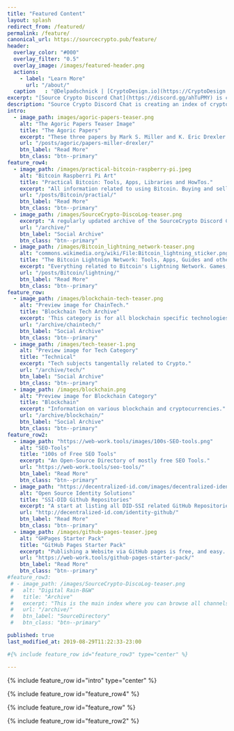 ```yaml
---
title: "Featured Content"
layout: splash
redirect_from: /featured/
permalink: /feature/
canonical_url: https://sourcecrypto.pub/feature/
header:
  overlay_color: "#000"
  overlay_filter: "0.5"
  overlay_image: /images/featured-header.png
  actions:
    - label: "Learn More"
      url: "/about/"
  caption   : "@Delpadschnick | [CryptoDesign.io](https://CryptoDesign.io)"
excerpt: "[Source Crypto Discord Chat](https://discord.gg/ahTuPMY) is creating an index of crypto knowledge. This page features some of its freshest along with team favorites."
description: "Source Crypto Discord Chat is creating an index of crypto knowledge. This page features some of its freshest content along with some team favorites."
intro:
  - image_path: images/agoric-papers-teaser.png
    alt: "The Agoric Papers Teaser Image"
    title: "The Agoric Papers"
    excerpt: "These three papers by Mark S. Miller and K. Eric Drexler appeared in The Ecology of Computation, Bernardo Huberman (ed.) Elsevier Science Publishers/North-Holland, 1988"
    url: "/posts/agoric/papers-miller-drexler/"
    btn_label: "Read More"
    btn_class: "btn--primary"
feature_row4:
  - image_path: /images/practical-bitcoin-raspberry-pi.jpeg
    alt: "Bitcoin Raspberri Pi Art"
    title: "Practical Bitcoin: Tools, Apps, Libraries and HowTos."
    excerpt: "All information related to using Bitcoin. Buying and selling p2p, escrow, key signatures, proofs, payments, games, development, and more."
    url: "/posts/Bitcoin/practial/"
    btn_label: "Read More"
    btn_class: "btn--primary"
  - image_path: /images/SourceCrypto-DiscoLog-teaser.png
    excerpt: "A regularly updated archive of the SourceCrypto Discord Chat Social Curation Initiative.."
    url: "/archive/"
    btn_label: "Social Archive"
    btn_class: "btn--primary"
  - image_path: /images/Bitcoin_lightning_network-teaser.png
    alt: "commons.wikimedia.org/wiki/File:Bitcoin_lightning_sticker.png"
    title: "The Bitcoin Lightnign Network: Tools, Apps, Guides and other Information."
    excerpt: "Everything related to Bitcoin's Lightning Network. Games, Apps, Tools, Statistics and more."
    url: "/posts/Bitcoin/lightning/"
    btn_label: "Read More"
    btn_class: "btn--primary"
feature_row:
  - image_path: /images/blockchain-tech-teaser.png
    alt: "Preview image for ChainTech."
    title: "Blockchain Tech Archive"
    excerpt: 'This category is for all blockchain specific technologies.'
    url: "/archive/chaintech/"
    btn_label: "Social Archive"
    btn_class: "btn--primary"
  - image_path: /images/tech-teaser-1.png
    alt: "Preview image for Tech Category"
    title: "Technical"
    excerpt: "Tech subjects tangentally related to Crypto."
    url: "/archive/tech/"
    btn_label: "Social Archive"
    btn_class: "btn--primary"
  - image_path: /images/blockchain.png
    alt: "Preview image for Blockchain Category"
    title: "Blockchain"
    excerpt: "Information on various blockchain and cryptocurrencies."
    url: "/archive/blockchain/"
    btn_label: "Social Archive"
    btn_class: "btn--primary"
feature_row2:
  - image_path: "https://web-work.tools/images/100s-SEO-tools.png"
    alt: "SEO-Tools"
    title: "100s of Free SEO Tools"
    excerpt: "An Open-Source Directory of mostly free SEO Tools."
    url: "https://web-work.tools/seo-tools/"
    btn_label: "Read More"
    btn_class: "btn--primary"
  - image_path: "https://decentralized-id.com/images/decentralized-identity-github-repositories.png"
    alt: "Open Source Identity Solutions"
    title: "SSI-DID Github Repositories"
    excerpt: "A start at listing all DID-SSI related GitHub Repositories."
    url: "http://decentralized-id.com/identity-github/"
    btn_label: "Read More"
    btn_class: "btn--primary"
  - image_path: /images/github-pages-teaser.jpeg
    alt: "GHPages Starter Pack"
    title: "GitHub Pages Starter Pack"
    excerpt: "Publishing a Website via GitHub pages is free, and easy. Everything you need to get going in one place + extended resources."
    url: "https://web-work.tools/github-pages-starter-pack/"
    btn_label: "Read More"
    btn_class: "btn--primary"
#feature_row3:
 # - image_path: /images/SourceCrypto-DiscoLog-teaser.png
 #   alt: "Digital Rain-B&W"
 #   title: "Archive"
 #   excerpt: "This is the main index where you can browse all channels on one page."
 #   url: "/archive/"
 #   btn_label: "SourceDirectory"
 #   btn_class: "btn--primary"

published: true
last_modified_at: 2019-08-29T11:22:33-23:00

#{% include feature_row id="feature_row3" type="center" %}

---
```


{% include feature_row id="intro" type="center" %}

{% include feature_row id="feature_row4"  %}

{% include feature_row id="feature_row" %}

{% include feature_row id="feature_row2" %}


